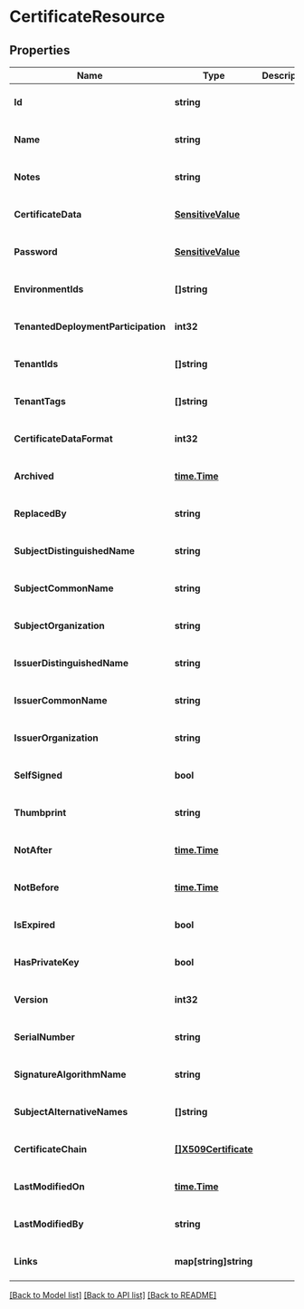 # CertificateResource

## Properties
Name | Type | Description | Notes
------------ | ------------- | ------------- | -------------
**Id** | **string** |  | [optional] [default to null]
**Name** | **string** |  | [optional] [default to null]
**Notes** | **string** |  | [optional] [default to null]
**CertificateData** | [**SensitiveValue**](SensitiveValue.md) |  | [optional] [default to null]
**Password** | [**SensitiveValue**](SensitiveValue.md) |  | [optional] [default to null]
**EnvironmentIds** | **[]string** |  | [optional] [default to null]
**TenantedDeploymentParticipation** | **int32** |  | [optional] [default to null]
**TenantIds** | **[]string** |  | [optional] [default to null]
**TenantTags** | **[]string** |  | [optional] [default to null]
**CertificateDataFormat** | **int32** |  | [optional] [default to null]
**Archived** | [**time.Time**](time.Time.md) |  | [optional] [default to null]
**ReplacedBy** | **string** |  | [optional] [default to null]
**SubjectDistinguishedName** | **string** |  | [optional] [default to null]
**SubjectCommonName** | **string** |  | [optional] [default to null]
**SubjectOrganization** | **string** |  | [optional] [default to null]
**IssuerDistinguishedName** | **string** |  | [optional] [default to null]
**IssuerCommonName** | **string** |  | [optional] [default to null]
**IssuerOrganization** | **string** |  | [optional] [default to null]
**SelfSigned** | **bool** |  | [optional] [default to null]
**Thumbprint** | **string** |  | [optional] [default to null]
**NotAfter** | [**time.Time**](time.Time.md) |  | [optional] [default to null]
**NotBefore** | [**time.Time**](time.Time.md) |  | [optional] [default to null]
**IsExpired** | **bool** |  | [optional] [default to null]
**HasPrivateKey** | **bool** |  | [optional] [default to null]
**Version** | **int32** |  | [optional] [default to null]
**SerialNumber** | **string** |  | [optional] [default to null]
**SignatureAlgorithmName** | **string** |  | [optional] [default to null]
**SubjectAlternativeNames** | **[]string** |  | [optional] [default to null]
**CertificateChain** | [**[]X509Certificate**](X509Certificate.md) |  | [optional] [default to null]
**LastModifiedOn** | [**time.Time**](time.Time.md) |  | [optional] [default to null]
**LastModifiedBy** | **string** |  | [optional] [default to null]
**Links** | **map[string]string** |  | [optional] [default to null]

[[Back to Model list]](../README.md#documentation-for-models) [[Back to API list]](../README.md#documentation-for-api-endpoints) [[Back to README]](../README.md)



